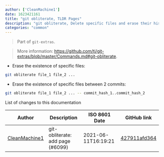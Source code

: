 ```yaml
---
author: ['CleanMachine1']
date: 1623421161
title: "git obliterate, TLDR Pages"
description: "git obliterate, Delete specific files and erase their history from a Git repository."
categories: "common"
---
```

> Part of `git-extras`.

> More information: <https://github.com/tj/git-extras/blob/master/Commands.md#git-obliterate>.

- Erase the existence of specific files:

```bash
git obliterate file_1 file_2 ...
```

- Erase the existence of specific files between 2 commits:

```bash
git obliterate file_1 file_2 ... -- commit_hash_1..commit_hash_2
```
List of changes to this documentation


Author | Description | ISO 8601 Date | GitHub link
------|-----|-----|-----
[CleanMachine1](mailto:78213164+CleanMachine1@users.noreply.github.com) | git-obliterate: add page (#6099) | 2021-06-11T16:19:21 | [427911afd364](https://github.com/tldr-pages/tldr/commit/427911afd364f7b9bb6c63a602f1c18881272bd9)

